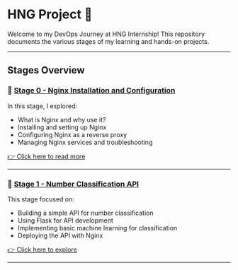 # HNG Project 🚀

Welcome to my DevOps Journey at HNG Internship! This repository documents the various stages of my learning and hands-on projects.

---

## **Stages Overview**

### 🔹 [Stage 0 - Nginx Installation and Configuration](stage0/README.md)
In this stage, I explored:
- What is Nginx and why use it?
- Installing and setting up Nginx
- Configuring Nginx as a reverse proxy
- Managing Nginx services and troubleshooting

[👉 Click here to read more](Stage0/README.md)

---

### 🔹 [Stage 1 - Number Classification API](stage1/README.md)
This stage focused on:
- Building a simple API for number classification
- Using Flask for API development
- Implementing basic machine learning for classification
- Deploying the API with Nginx

[👉 Click here to explore](Stage1/README.md)

---